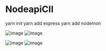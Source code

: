 # NodeapiCII

yarn init
yarn add express
yarn add nodemon
 
![image](https://user-images.githubusercontent.com/59730229/116783447-3571c780-aa65-11eb-975f-e81ef01968e0.png)
![image](https://user-images.githubusercontent.com/59730229/116794675-30346d00-aaa5-11eb-8a80-8ca9079353d7.png)



![image](https://user-images.githubusercontent.com/59730229/116794873-ddf44b80-aaa6-11eb-9b2b-45cff0e98f5d.png)
![image](https://user-images.githubusercontent.com/59730229/116794871-d765d400-aaa6-11eb-85cd-3c5b2a0612d9.png)
